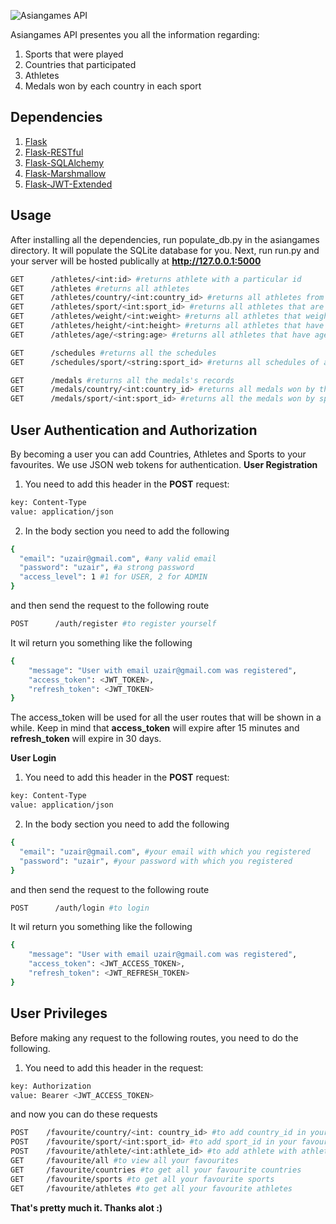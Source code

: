 ![Asiangames API](https://instructobit.com/posts/111/post_preview_image(111).jpg)

Asiangames API presentes you all the information regarding:
1) Sports that were played
2) Countries that participated
3) Athletes
4) Medals won by each country in each sport

## Dependencies
1) [Flask](http://flask.pocoo.org/)
2) [Flask-RESTful](https://flask-restful.readthedocs.io/)
3) [Flask-SQLAlchemy](http://flask-sqlalchemy.pocoo.org/)
4) [Flask-Marshmallow](https://flask-marshmallow.readthedocs.io/)
5) [Flask-JWT-Extended](https://flask-jwt-extended.readthedocs.io/en/latest/)

## Usage
After installing all the dependencies, run populate_db.py in the asiangames directory. It will populate the SQLite database for you.
Next, run run.py and your server will be hosted publically at **http://127.0.0.1:5000**

```bash
GET      /athletes/<int:id> #returns athlete with a particular id
GET      /athletes #returns all athletes
GET      /athletes/country/<int:country_id> #returns all athletes from country with country_id
GET      /athletes/sport/<int:sport_id> #returns all athletes that are playing sport with sport_id
GET      /athletes/weight/<int:weight> #returns all athletes that weight equal to weight
GET      /athletes/height/<int:height> #returns all athletes that have height equal to height
GET      /athletes/age/<string:age> #returns all athletes that have age equal to age
```
```bash
GET      /schedules #returns all the schedules
GET      /schedules/sport/<string:sport_id> #returns all schedules of a particular sport with sport_id
```
```bash
GET      /medals #returns all the medals's records
GET      /medals/country/<int:country_id> #returns all medals won by the country with country_id and sorted by gold medals
GET      /medals/sport/<int:sport_id> #returns all the medals won by sport with sport_id
```

## User Authentication and Authorization

By becoming a user you can add Countries, Athletes and Sports to your favourites.
We use JSON web tokens for authentication.
**User Registration**

1) You need to add this header in the **POST** request:
```bash
key: Content-Type
value: application/json
```
2) In the body section you need to add the following
```bash
{
  "email": "uzair@gmail.com", #any valid email
  "password": "uzair", #a strong password
  "access_level": 1 #1 for USER, 2 for ADMIN
}
```
and then send the request to the following route
```bash
POST      /auth/register #to register yourself
```
It wil return you something like the following
```bash
{
    "message": "User with email uzair@gmail.com was registered",
    "access_token": <JWT_TOKEN>,
    "refresh_token": <JWT_TOKEN>
}
```
The access_token will be used for all the user routes that will be shown in a while.
Keep in mind that **access_token** will expire after 15 minutes and **refresh_token** will expire in 30 days.

**User Login**

1) You need to add this header in the **POST** request:
```bash
key: Content-Type
value: application/json
```
2) In the body section you need to add the following
```bash
{
  "email": "uzair@gmail.com", #your email with which you registered
  "password": "uzair", #your password with which you registered
}
```
and then send the request to the following route
```bash
POST      /auth/login #to login
```
It wil return you something like the following
```bash
{
    "message": "User with email uzair@gmail.com was registered",
    "access_token": <JWT_ACCESS_TOKEN>,
    "refresh_token": <JWT_REFRESH_TOKEN>
}
```

## User Privileges
Before making any request to the following routes, you need to do the following.

1) You need to add this header in the request:
```bash
key: Authorization
value: Bearer <JWT_ACCESS_TOKEN>
```
and now you can do these requests
```bash
POST    /favourite/country/<int: country_id> #to add country_id in your favourites
POST    /favourite/sport/<int:sport_id> #to add sport_id in your favourites
POST    /favourite/athlete/<int:athlete_id> #to add athlete with athlete_id in your favourites
GET     /favourite/all #to view all your favourites
GET     /favourite/countries #to get all your favourite countries
GET     /favourite/sports #to get all your favourite sports
GET     /favourite/athletes #to get all your favourite athletes
```
**That's pretty much it. Thanks alot :)**



